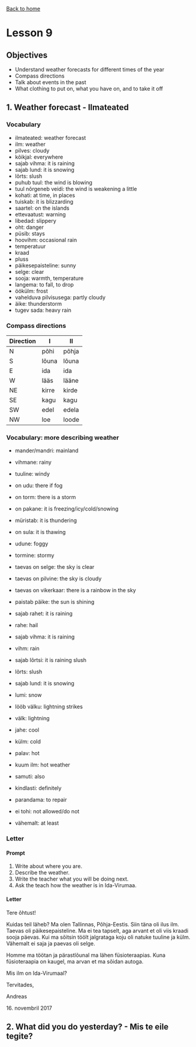 [Back to home](index.html)

# Lesson 9

## Objectives

- Understand weather forecasts for different times of the year
- Compass directions
- Talk about events in the past
- What clothing to put on, what you have on, and to take it off



## 1. Weather forecast - Ilmateated

### Vocabulary

- ilmateated: weather forecast
- ilm: weather
- pilves: cloudy
- kõikjal: everywhere
- sajab vihma: it is raining
- sajab lund: it is snowing
- lõrts: slush
- puhub tuul: the wind is blowing
- tuul nõrgeneb veidi: the wind is weakening a little
- kohati: at time, in places
- tuiskab: it is blizzarding
- saartel: on the islands
- ettevaatust: warning
- libedad: slippery
- oht: danger
- püsib: stays
- hoovihm: occasional rain
- temperatuur
- kraad
- pluss
- päikesepaisteline: sunny
- selge: clear
- sooja: warmth, temperature
- langema: to fall, to drop
- öökülm: frost
- vahelduva pilvisusega: partly cloudy
- äike: thunderstorm
- tugev sada: heavy rain

### Compass directions

| Direction | I | II |
|-----------|---|----|
| N | põhi | põhja
| S | lõuna | lõuna
| E | ida | ida
| W | lääs | lääne
| NE | kirre | kirde
| SE | kagu | kagu
| SW | edel | edela
| NW | loe | loode

### Vocabulary: more describing weather

- mander/mandri: mainland
- vihmane: rainy
- tuuline: windy
- on udu: there if fog
- on torm: there is a storm
- on pakane: it is freezing/icy/cold/snowing
- müristab: it is thundering
- on sula: it is thawing
- udune: foggy
- tormine: stormy
- taevas on selge: the sky is clear
- taevas on pilvine: the sky is cloudy
- taevas on vikerkaar: there is a rainbow in the sky
- paistab päike: the sun is shining
- sajab rahet: it is raining
- rahe: hail
- sajab vihma: it is raining
- vihm: rain
- sajab lõrtsi: it is raining slush
- lõrts: slush
- sajab lund: it is snowing
- lumi: snow
- lööb välku: lightning strikes
- välk: lightning
- jahe: cool
- külm: cold
- palav: hot
- kuum ilm: hot weather

- samuti: also
- kindlasti: definitely
- parandama: to repair
- ei tohi: not allowed/do not
- vähemalt: at least

### Letter

#### Prompt

1. Write about where you are.
2. Describe the weather.
3. Write the teacher what you will be doing next.
4. Ask the teach how the weather is in Ida-Virumaa.

#### Letter

Tere õhtust!

Kuidas teil läheb? Ma olen Tallinnas, Põhja-Eestis. Siin täna oli ilus ilm. Taevas oli päikesepaisteline. Ma ei tea tapselt, aga arvant et oli viis kraadi sooja päevas. Kui ma sõitsin töölt jalgrataga koju oli natuke tuuline ja külm. Vähemalt ei saja ja paevas oli selge.

Homme ma töötan ja pärastlõunal ma lähen füsioteraapias. Kuna füsioteraapia on kaugel, ma arvan et ma sõidan autoga.

Mis ilm on Ida-Virumaal?

Tervitades,

Andreas

16\. novembril 2017

## 2. What did you do yesterday? - Mis te eile tegite?
